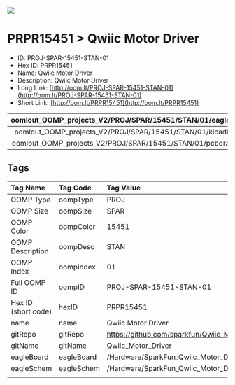 


  
![][im]
# PRPR15451 > Qwiic Motor Driver

- ID: PROJ-SPAR-15451-STAN-01
- Hex ID: PRPR15451
- Name: Qwiic Motor Driver
- Description: Qwiic Motor Driver
- Long Link: [http://oom.lt/PROJ-SPAR-15451-STAN-01](http://oom.lt/PROJ-SPAR-15451-STAN-01)
- Short Link: [http://oom.lt/PRPR15451](http://oom.lt/PRPR15451)
  

|oomlout_OOMP_projects_V2/PROJ/SPAR/15451/STAN/01/eagleImage.png|oomlout_OOMP_projects_V2/PROJ/SPAR/15451/STAN/01/eagleSchemImage.png|oomlout_OOMP_projects_V2/PROJ/SPAR/15451/STAN/01/kicadPcb3dFront.png|oomlout_OOMP_projects_V2/PROJ/SPAR/15451/STAN/01/kicadPcb3dBack.png|
| :---: | :---: | :---: | :---: |
|oomlout_OOMP_projects_V2/PROJ/SPAR/15451/STAN/01/kicadPcb3d.png|oomlout_OOMP_projects_V2/PROJ/SPAR/15451/STAN/01/bomBack.png|oomlout_OOMP_projects_V2/PROJ/SPAR/15451/STAN/01/bomFront.png|oomlout_OOMP_projects_V2/PROJ/SPAR/15451/STAN/01/pcbdraw.svg|
|oomlout_OOMP_projects_V2/PROJ/SPAR/15451/STAN/01/pcbdrawBack.svg||||

## Tags
  

|Tag Name|Tag Code|Tag Value|
| :--- | :--- | :--- |
|OOMP Type|oompType|PROJ|
|OOMP Size|oompSize|SPAR|
|OOMP Color|oompColor|15451|
|OOMP Description|oompDesc|STAN|
|OOMP Index|oompIndex|01|
|Full OOMP ID|oompID|PROJ-SPAR-15451-STAN-01|
|Hex ID (short code)|hexID|PRPR15451|
|name|name|Qwiic Motor Driver|
|gitRepo|gitRepo|https://github.com/sparkfun/Qwiic_Motor_Driver|
|gitName|gitName|Qwiic_Motor_Driver|
|eagleBoard|eagleBoard|/Hardware/SparkFun_Qwiic_Motor_Driver.brd|
|eagleSchem|eagleSchem|/Hardware/SparkFun_Qwiic_Motor_Driver.sch|
||||



[im]: PROJ/SPAR/15451/STAN/01/kicadPcb3d_450.png
